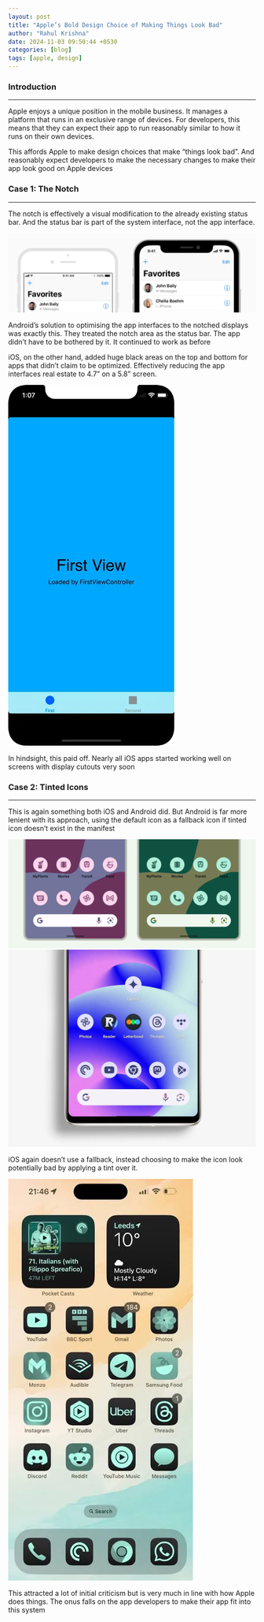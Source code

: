 ```yaml
---
layout: post
title: "Apple’s Bold Design Choice of Making Things Look Bad"
author: "Rahul Krishna"
date: 2024-11-03 09:50:44 +0530
categories: [blog]
tags: [apple, design]
---
```

### Introduction

---

Apple enjoys a unique position in the mobile business. It manages a platform that runs in an exclusive range of devices. For developers, this means that they can expect their app to run reasonably similar to how it runs on their own devices. 

This affords Apple to make design choices that make “things look bad”. And reasonably expect developers to make the necessary changes to make their app look good on Apple devices

### Case 1: The Notch

---

The notch is effectively a visual modification to the already existing status bar. And the status bar is part of the system interface, not the app interface.

<img src="/assets/images/apples-bold-design/notch.png" alt="Notch on an iPhone X" />

Android’s solution to optimising the app interfaces to the notched displays was exactly this. They treated the notch area as the status bar. The app didn’t have to be bothered by it. It continued to work as before

iOS, on the other hand, added huge black areas on the top and bottom for apps that didn’t claim to be optimized. Effectively reducing the app interfaces real estate to 4.7” on a 5.8” screen. 

<img src="/assets/images/apples-bold-design/unoptimised-app-with-notch.png" alt="apps not optimised for notch" />

In hindsight, this paid off. Nearly all iOS apps started working well on screens with display cutouts very soon

### Case 2: Tinted Icons

---

This is again something both iOS and Android did. But Android is far more lenient with its approach, using the default icon as a fallback icon if tinted icon doesn’t exist in the manifest

<img src="/assets/images/apples-bold-design/android-tinted-icons.png" alt="Tinted Icons on Android" />
<img src="/assets/images/apples-bold-design/android-tinted-icons-unoptimised.png" alt="Unoptimised apps on Tinted Icons mode in Android" />



iOS again doesn’t use a fallback, instead choosing to make the icon look potentially bad by applying a tint over it. 

<img src="/assets/images/apples-bold-design/apple-tinted-icons.png" alt="Tinted Icons on Apple" />

This attracted a lot of initial criticism but is very much in line with how Apple does things. The onus falls on the app developers to make their app fit into this system